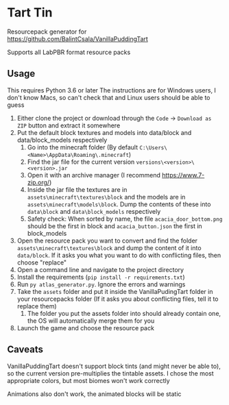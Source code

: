 # Tart Tin

Resourcepack generator for https://github.com/BalintCsala/VanillaPuddingTart

Supports all LabPBR format resource packs

## Usage

This requires Python 3.6 or later
The instructions are for Windows users, I don't know Macs, so can't check that and Linux users should be able to guess

 1. Either clone the project or download through the `Code` -> `Download as ZIP` button and extract it somewhere
 2. Put the default block textures and models into data/block and data/block_models respectively
    1. Go into the minecraft folder (By default `C:\Users\<Name>\AppData\Roaming\.minecraft`)
    2. Find the jar file for the current version `versions\<version>\<version>.jar`
    3. Open it with an archive manager (I recommend https://www.7-zip.org/)
    4. Inside the jar file the textures are in `assets\minecraft\textures\block` and the models are in `assets\minecraft\models\block`. Dump the contents of these into `data\block` and `data\block_models` respectively
    5. Safety check: When sorted by name, the file `acacia_door_bottom.png` should be the first in block and `acacia_button.json` the first in block_models
 3. Open the resource pack you want to convert and find the folder `assets\minecraft\textures\block` and dump the content of it into `data/block`. If it asks you what you want to do with conflicting files, then choose "replace"
 4. Open a command line and navigate to the project directory
 5. Install the requirements  (`pip install -r requirements.txt`)
 6. Run `py atlas_generator.py`. Ignore the errors and warnings
 7. Take the `assets` folder and put it inside the VanillaPudingTart folder in your resourcepacks folder (If it asks you about conflicting files, tell it to replace them)
    1. The folder you put the assets folder into should already contain one, the OS will automatically merge them for you
 8. Launch the game and choose the resource pack    


## Caveats

VanillaPuddingTart doesn't support block tints (and might never be able to), so the current version pre-multiplies the tintable assets. I chose the most appropriate colors, but most biomes won't work correctly

Animations also don't work, the animated blocks will be static
